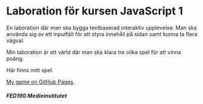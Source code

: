 Laboration för kursen JavaScript 1
=================================

En laboration där man ska bygga textbaserad interaktiv upplevelse.
Man ska använda sig av ett inputfält för att styra innehåll på sidan samt kunna ta flera vägval.



Min laboration är ett värld där man ska klara tre olika spel för att vinna poäng.

Här finns mitt spel.

[My game on GitHub Pages](https://simonbeijer.github.io/Lab-1/).


##### FED19G Medieinstitutet
